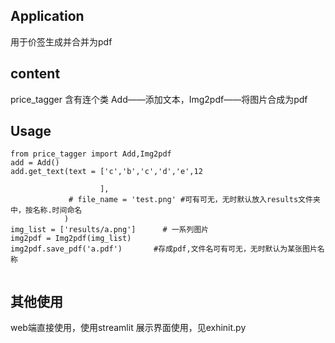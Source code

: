 ## Application
用于价签生成并合并为pdf
## content
price_tagger 含有连个类 Add——添加文本，Img2pdf——将图片合成为pdf
## Usage
```
from price_tagger import Add,Img2pdf
add = Add()
add.get_text(text = ['c','b','c','d','e',12
                    
                    ],
             # file_name = 'test.png' #可有可无，无时默认放入results文件夹中，按名称.时间命名
            )
img_list = ['results/a.png']      # 一系列图片      
img2pdf = Img2pdf(img_list)     
img2pdf.save_pdf('a.pdf')       #存成pdf,文件名可有可无，无时默认为某张图片名称


```
## 其他使用
web端直接使用，使用streamlit 展示界面使用，见exhinit.py